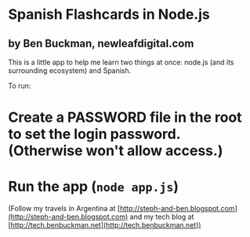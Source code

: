 # Spanish Flashcards in Node.js
## by Ben Buckman, newleafdigital.com

This is a little app to help me learn two things at once: node.js (and its surrounding ecosystem) and Spanish.

To run:
# Create a PASSWORD file in the root to set the login password. (Otherwise won't allow access.)
# Run the app (`node app.js`)


(Follow my travels in Argentina at [http://steph-and-ben.blogspot.com](http://steph-and-ben.blogspot.com)
and my tech blog at [http://tech.benbuckman.net](http://tech.benbuckman.net))
